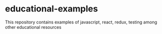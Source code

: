 # educational-examples
This repository contains examples of javascript, react, redux, testing among other educational resources
